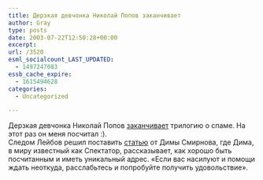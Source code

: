 ```yaml
---
title: Дерзкая девчонка Николай Попов заканчивает
author: Gray
type: posts
date: 2003-07-22T12:50:28+00:00
excerpt:
url: /3520
esml_socialcount_LAST_UPDATED:
  - 1497247083
essb_cache_expire:
  - 1615494628
categories:
  - Uncategorized

---
```








Дерзкая девчонка Николай Попов <a href="http://www.russ.ru/netcult/20030722_nikpopov.html" target="_blank">заканчивает</a> трилогию о спаме. На этот раз он меня посчитал :).  
Следом Лейбов решил поставить <a href="http://www.russ.ru/netcult/20030722_dmsmirnov.html" target="_blank">статью</a> от Димы Смирнова, где Дима, в миру известный как Спектатор, рассказывает, как хорошо быть посчитанным и иметь уникальный адрес. &#171;Если вас насилуют и помощи ждать неоткуда, расслабьтесь и попробуйте получить удовольствие&#187;.